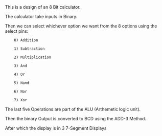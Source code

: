 This is a design of an 8 Bit calculator.

The calculator take inputs in Binary.

Then we can select whichever option we want from the 8 options using the select pins: 

        0) Addition
        
        1) Subtraction
        
        2) Multiplication
        
        3) And
        
        4) Or
        
        5) Nand
        
        6) Nor
        
        7) Xor
        
The last five Operations are part of the ALU (Arthemetic logic unit).

Then the binary Output is converted to BCD using the ADD-3 Method.

After which the display is in 3 7-Segment Displays
